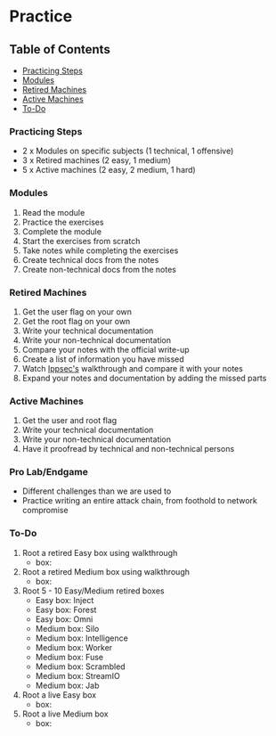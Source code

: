 # Practice

## Table of Contents
- [Practicing Steps](#practicing-steps)
- [Modules](#modules)
- [Retired Machines](#retired-machines)
- [Active Machines](#active-machines)
- [To-Do](#to-do)

### Practicing Steps

- 2 x Modules on specific subjects (1 technical, 1 offensive)
- 3 x Retired machines (2 easy, 1 medium)
- 5 x Active machines (2 easy, 2 medium, 1 hard)

### Modules

1. Read the module
2. Practice the exercises
3. Complete the module
4. Start the exercises from scratch
5. Take notes while completing the exercises
6. Create technical docs from the notes
7. Create non-technical docs from the notes

### Retired Machines

1. Get the user flag on your own
2. Get the root flag on your own
3. Write your technical documentation
4. Write your non-technical documentation
5. Compare your notes with the official write-up
6. Create a list of information you have missed
7. Watch [Ippsec's](https://www.youtube.com/channel/UCa6eh7gCkpPo5XXUDfygQQA) walkthrough and compare it with your notes
8. Expand your notes and documentation by adding the missed parts

### Active Machines

1. Get the user and root flag
2. Write your technical documentation
3. Write your non-technical documentation
4. Have it proofread by technical and non-technical persons

### Pro Lab/Endgame

- Different challenges than we are used to
- Practice writing an entire attack chain, from foothold to network compromise

### To-Do

1. Root a retired Easy box using walkthrough
    - box:
2. Root a retired Medium box using walkthrough
    - box:
3. Root 5 - 10 Easy/Medium retired boxes
    - Easy box: Inject
    - Easy box: Forest
    - Easy box: Omni
    - Medium box: Silo
    - Medium box: Intelligence
    - Medium box: Worker
    - Medium box: Fuse
    - Medium box: Scrambled
    - Medium box: StreamIO
    - Medium box: Jab
4. Root a live Easy box
    - box:
5. Root a live Medium box
    - box: